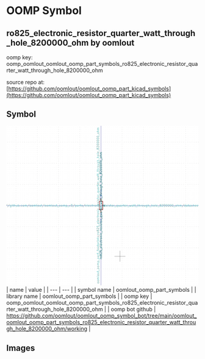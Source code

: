 # OOMP Symbol  
## ro825_electronic_resistor_quarter_watt_through_hole_8200000_ohm  by oomlout  
  
oomp key: oomp_oomlout_oomlout_oomp_part_symbols_ro825_electronic_resistor_quarter_watt_through_hole_8200000_ohm  
  
source repo at: [https://github.com/oomlout/oomlout_oomp_part_kicad_symbols](https://github.com/oomlout/oomlout_oomp_part_kicad_symbols)  
## Symbol  
  
[![working.png](working_600.png)](working.png)  
| name | value | 
| --- | --- | 
| symbol name | oomlout_oomp_part_symbols | 
| library name | oomlout_oomp_part_symbols | 
| oomp key | oomp_oomlout_oomlout_oomp_part_symbols_ro825_electronic_resistor_quarter_watt_through_hole_8200000_ohm | 
| oomp bot github | https://github.com/oomlout/oomlout_oomp_symbol_bot/tree/main/oomlout_oomlout_oomp_part_symbols_ro825_electronic_resistor_quarter_watt_through_hole_8200000_ohm/working | 
## Images  
